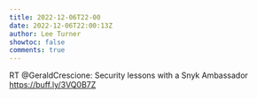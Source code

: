 ```yaml
---
title: 2022-12-06T22-00
date: 2022-12-06T22:00:13Z
author: Lee Turner
showtoc: false
comments: true
---
```


RT @GeraldCrescione: Security lessons with a Snyk Ambassador 
https://buff.ly/3VQ0B7Z

